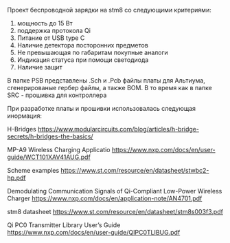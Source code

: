 Проект беспроводной зарядки на stm8 со следующими критериями:
1)	мощность до 15 Вт
2)	поддержка протокола Qi
3)	Питание от USB type C
4)	Наличие детектора посторонних предметов
5)	Не превышающая по габаритам покупные аналоги
6)	Индикация статуса при помощи светодиода
7)	Наличие защит

В папке PSB представлены .Sch и .Pcb файлы платы для Альтиума, сгенерированые гербер файлы, а также BOM. В то время как в папке SRC - прошивка для контроллера

При разработке платы и прошивки использовалась следующая инормация:

H-Bridges https://www.modularcircuits.com/blog/articles/h-bridge-secrets/h-bridges-the-basics/

MP-A9 Wireless Charging Applicatio https://www.nxp.com/docs/en/user-guide/WCT101XAV41AUG.pdf

Scheme examples https://www.st.com/resource/en/datasheet/stwbc2-hp.pdf

Demodulating Communication Signals of Qi-Compliant Low-Power Wireless Charger https://www.nxp.com/docs/en/application-note/AN4701.pdf

stm8 datasheet https://www.st.com/resource/en/datasheet/stm8s003f3.pdf

Qi PC0 Transmitter Library User’s Guide https://www.nxp.com/docs/en/user-guide/QIPC0TLIBUG.pdf

